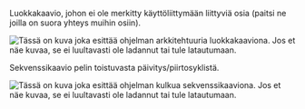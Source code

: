 Luokkakaavio, johon ei ole merkitty käyttöliittymään liittyviä osia
(paitsi ne joilla on suora yhteys muihin osiin).

![Tässä on kuva joka esittää ohjelman arkkitehtuuria
luokkakaaviona. Jos et näe kuvaa, se ei luultavasti ole ladannut tai
tule latautumaan.](class-diagram.png)

Sekvenssikaavio pelin toistuvasta päivitys/piirtosyklistä.

![Tässä on kuva joka esittää ohjelman kulkua sekvenssikaaviona. Jos et
näe kuvaa, se ei luultavasti ole ladannut tai tule
latautumaan.](sequence-diagram.png)
